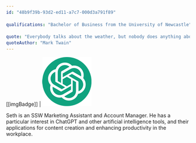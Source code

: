 ```yaml
---
id: "48b9f39b-93d2-ed11-a7c7-000d3a791f89"

qualifications: "Bachelor of Business from the University of Newcastle"

quote: "Everybody talks about the weather, but nobody does anything about it."
quoteAuthor: "Mark Twain"
---
```


[[imgBadge]]
| ![Image Alt Text](../badges/Developer-OpenAI-ChatGPT.png)


[Editing your profile]: https://github.com/SSWConsulting/People/wiki/3.-Editing-your-profile

Seth is an SSW Marketing Assistant and Account Manager. He has a particular interest in ChatGPT and other artificial intelligence tools, and their applications for content creation and  enhancing productivity in the workplace.










